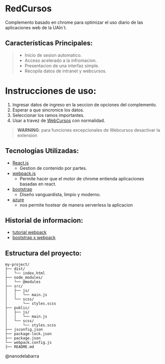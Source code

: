 # RedCursos

Complemento basado en chrome para optimizar el uso diario de las aplicaciones web de la UAIn´t.

## Características Principales:

> * Inicio de sesion automatico.
> * Acceso acelerado a la infromacion.
> * Presentacion de una interfaz simple.
> * Recopila datos de intranet y webcursos.

# Instrucciones de uso:

1. Ingresar datos de ingreso en la seccion de opciones del complemento.
2. Esperar a que sincronice los datos.
3. Seleccionar los ramos importantes.
4. Usar a travez de [WebCursos](https://webc.uai.cl) con normalidad.

> **WARNING**: para funciones excepcionales de Webcursos desactivar la extension

## Tecnologías Utilizadas:

- [React.js](https://facebook.github.io/react/)
  * Gestion de contenido por partes.
- [webpack.js](https://webpack.js.org)
  * Permite hacer que el motor de chrome entienda aplicaciones basadas en react.
- [bootstrap](https://getbootstrap.com/docs)
  * Diseño vanguardista, limpio y moderno.
- [azure](https://www.google.com/url?sa=t&rct=j&q=&esrc=s&source=web&cd=&cad=rja&uact=8&ved=2ahUKEwjMy9Sfrpz7AhVSt5UCHZwMBwUQFnoECA8QAQ&url=https%3A%2F%2Fazure.microsoft.com%2Fen-us%2F&usg=AOvVaw0Odycbu9IDB1HIMgdHQtcy)
  * nos permite hostear de manera serverless la aplicacion

## Historial de informacion:

- [tutorial webpack](https://www.youtube.com/watch?v=8OCEfOKzpAw)
- [bootstrap x webpack](https://getbootstrap.com/docs/5.2/getting-started/webpack/)

## Estructura del proyecto:

```
my-project/
├── dist/
│   └── index.html
├── node_modules/
│   └── @modules
├── src/
│   ├── js/
│   │   └── main.js
│   └── scss/
│       └── styles.scss
├── public/
│   ├── js/
│   │   └── main.js
│   └── scss/
│       └── styles.scss
├── jsconfig.json
├── package-lock.json
├── package.json
└── webpack.config.js
├── README.md
```

@nanodelabarra
